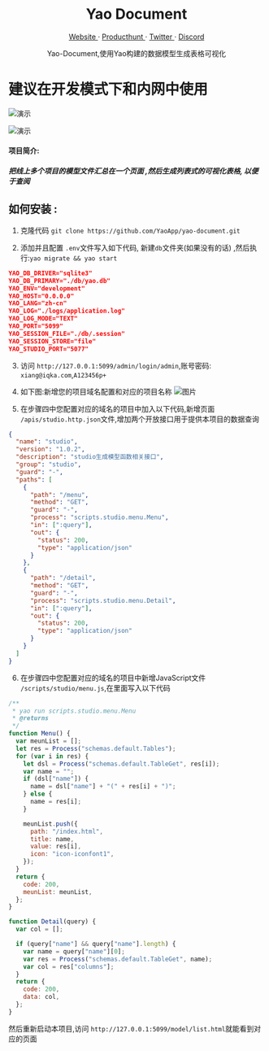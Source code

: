 <p align="center">
    <h1 align="center">Yao Document</h1>
</p>
<p align="center">
  <a aria-label="website" href="https://yaoapps.com" target="_blank">
    Website
  </a>
  ·
  <a aria-label="producthunt" href="https://www.producthunt.com/posts/yao-app-engine" target="_blank">
    Producthunt
  </a>
  ·
  <a aria-label="twitter" href="https://twitter.com/YaoApp" target="_blank">
    Twitter
  </a>
  ·
  <a aria-label="discord" href="https://discord.gg/nsKmCXwvxU" target="_blank">
    Discord
  </a>
</p>


<center>Yao-Document,使用Yao构建的数据模型生成表格可视化  </center>

# **建议在开发模式下和内网中使用**

![演示](https://release-bj-1252011659.cos.ap-beijing.myqcloud.com/docs/yao-document/1679041643689.png)

![演示](https://release-bj-1252011659.cos.ap-beijing.myqcloud.com/docs/yao-document/1679041776803.png)

#### 项目简介:

   ##### 把线上多个项目的模型文件汇总在一个页面 ,然后生成列表式的可视化表格, 以便于查阅


## 如何安装 :

1. 克隆代码 `git clone https://github.com/YaoApp/yao-document.git`

2. 添加并且配置 `.env`文件写入如下代码, 新建`db`文件夹(如果没有的话)  ,然后执行:`yao migrate && yao start`
   
 ```json
YAO_DB_DRIVER="sqlite3"
YAO_DB_PRIMARY="./db/yao.db"
YAO_ENV="development"
YAO_HOST="0.0.0.0"
YAO_LANG="zh-cn"
YAO_LOG="./logs/application.log"
YAO_LOG_MODE="TEXT"
YAO_PORT="5099"
YAO_SESSION_FILE="./db/.session"
YAO_SESSION_STORE="file"
YAO_STUDIO_PORT="5077"

```

3. 访问 `http://127.0.0.1:5099/admin/login/admin`,账号密码: `xiang@iqka.com`,`A123456p+`

4. 如下图:新增您的项目域名配置和对应的项目名称 ![图片](https://release-bj-1252011659.cos.ap-beijing.myqcloud.com/docs/yao-document/1679042627908.png)

5. 在步骤四中您配置对应的域名的项目中加入以下代码,新增页面 `/apis/studio.http.json`文件,增加两个开放接口用于提供本项目的数据查询

```json
{
  "name": "studio",
  "version": "1.0.2",
  "description": "studio生成模型函数相关接口",
  "group": "studio",
  "guard": "-",
  "paths": [
    {
      "path": "/menu",
      "method": "GET",
      "guard": "-",
      "process": "scripts.studio.menu.Menu",
      "in": [":query"],
      "out": {
        "status": 200,
        "type": "application/json"
      }
    },
    {
      "path": "/detail",
      "method": "GET",
      "guard": "-",
      "process": "scripts.studio.menu.Detail",
      "in": [":query"],
      "out": {
        "status": 200,
        "type": "application/json"
      }
    }
  ]
}

```

6. 在步骤四中您配置对应的域名的项目中新增JavaScript文件 `/scripts/studio/menu.js`,在里面写入以下代码

```javascript
/**
 * yao run scripts.studio.menu.Menu
 * @returns
 */
function Menu() {
  var meunList = [];
  let res = Process("schemas.default.Tables");
  for (var i in res) {
    let dsl = Process("schemas.default.TableGet", res[i]);
    var name = "";
    if (dsl["name"]) {
      name = dsl["name"] + "(" + res[i] + ")";
    } else {
      name = res[i];
    }

    meunList.push({
      path: "/index.html",
      title: name,
      value: res[i],
      icon: "icon-iconfont1",
    });
  }
  return {
    code: 200,
    meunList: meunList,
  };
}

function Detail(query) {
  var col = [];

  if (query["name"] && query["name"].length) {
    var name = query["name"][0];
    var res = Process("schemas.default.TableGet", name);
    var col = res["columns"];
  }
  return {
    code: 200,
    data: col,
  };
}

```
然后重新启动本项目,访问 `http://127.0.0.1:5099/model/list.html`就能看到对应的页面




